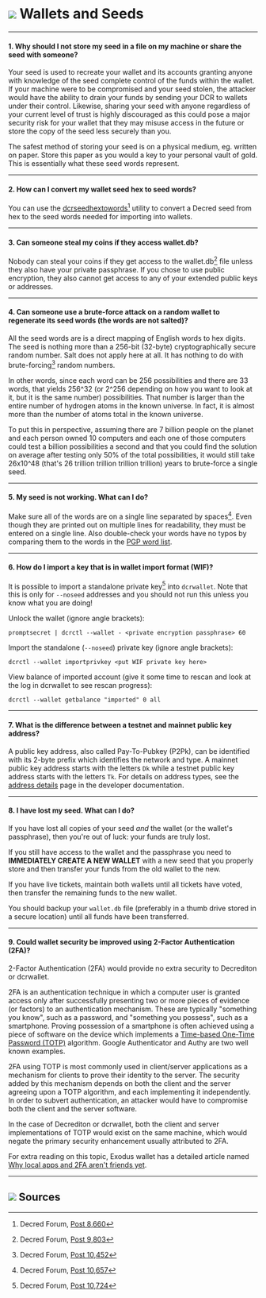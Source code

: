 # <img class="dcr-icon" src="/img/dcr-icons/CreateWallet.svg" /> Wallets and Seeds

---

#### 1. Why should I not store my seed in a file on my machine or share the seed with someone?

Your seed is used to recreate your wallet and its accounts granting anyone with knowledge of the seed complete control of the funds within the wallet. If your machine were to be compromised and your seed stolen, the attacker would have the ability to drain your funds by sending your DCR to wallets under their control. Likewise, sharing your seed with anyone regardless of your current level of trust is highly discouraged as this could pose a major security risk for your wallet that they may misuse access in the future or store the copy of the seed less securely than you.

The safest method of storing your seed is on a physical medium, eg. written on paper. Store this paper as you would a key to your personal vault of gold. This is essentially what these seed words represent.

---

#### 2. How can I convert my wallet seed hex to seed words?

You can use the [dcrseedhextowords](https://github.com/davecgh/dcrseedhextowords)[^8660] utility to convert a Decred seed from hex to the seed words needed for importing into wallets.

---

#### 3. Can someone steal my coins if they access wallet.db?

Nobody can steal your coins if they get access to the wallet.db[^9803] file unless they also have your private passphrase. If you chose to use public encryption, they also cannot get access to any of your extended public keys or addresses.

---

#### 4. Can someone use a brute-force attack on a random wallet to regenerate its seed words (the words are not salted)?

All the seed words are is a direct mapping of English words to hex digits. The seed is nothing more than a 256-bit (32-byte) cryptographically secure random number. Salt does not apply here at all. It has nothing to do with brute-forcing[^10452] random numbers.

In other words, since each word can be 256 possibilities and there are 33 words, that yields 256^32 (or 2^256 depending on how you want to look at it, but it is the same number) possibilities. That number is larger than the entire number of hydrogen atoms in the known universe. In fact, it is almost more than the number of atoms total in the known universe.

To put this in perspective, assuming there are 7 billion people on the planet and each person owned 10 computers and each one of those computers could test a billion possibilities a second and that you could find the solution on average after testing only 50% of the total possibilities, it would still take 26x10^48 (that's 26 trillion trillion trillion trillion) years to brute-force a single seed.

---

#### 5. My seed is not working. What can I do?

Make sure all of the words are on a single line separated by spaces[^10657]. Even though they are printed out on multiple lines for readability, they must be entered on a single line. Also double-check your words have no typos by comparing them to the words in the [PGP word list](https://en.wikipedia.org/wiki/PGP_word_list).

---

#### 6. How do I import a key that is in wallet import format (WIF)?

It is possible to import a standalone private key[^10724] into `dcrwallet`. Note that this is only for `--noseed` addresses and you should not run this unless you know what you are doing!

Unlock the wallet (ignore angle brackets):

```no-highlight
promptsecret | dcrctl --wallet - <private encryption passphrase> 60
```

Import the standalone (`--noseed`) private key (ignore angle brackets):

```no-highlight
dcrctl --wallet importprivkey <put WIF private key here>
```

View balance of imported account (give it some time to rescan and look at the log in dcrwallet to see rescan progress):

```no-highlight
dcrctl --wallet getbalance "imported" 0 all
```

---

#### 7. What is the difference between a testnet and mainnet public key address?

A public key address, also called Pay-To-Pubkey (P2Pk), can be identified with its 2-byte prefix which identifies the network and type. A mainnet public key address starts with the letters `Dk` while a testnet public key address starts with the letters `Tk`. For details on address types, see the [address details](https://devdocs.decred.org/developer-guides/addresses/) page in the developer documentation.  

---

#### 8. I have lost my seed. What can I do?

If you have lost all copies of your seed *and* the wallet (or the wallet's passphrase), then you're out of luck: your funds are truly lost.

If you still have access to the wallet and the passphrase you need to **IMMEDIATELY CREATE A NEW WALLET** with a new seed that you properly store and then transfer your funds from the old wallet to the new.

If you have live tickets, maintain both wallets until all tickets have voted, then transfer the remaining funds to the new wallet.

You should backup your `wallet.db` file (preferably in a thumb drive stored in a secure location) until all funds have been transferred.

---

#### 9. Could wallet security be improved using 2-Factor Authentication (2FA)?

2-Factor Authentication (2FA) would provide no extra security to Decrediton or
dcrwallet.

2FA is an authentication technique in which a computer user is granted access
only after successfully presenting two or more pieces of evidence (or factors)
to an authentication mechanism.
These are typically "something you know", such as a password, and "something you
possess", such as a smartphone.
Proving possession of a smartphone is often achieved using a piece of software
on the device which implements a [Time-based One-Time Password
(TOTP)](https://en.wikipedia.org/wiki/Time-based_One-time_Password_algorithm)
algorithm.
Google Authenticator and Authy are two well known examples.

2FA using TOTP is most commonly used in client/server applications as a
mechanism for clients to prove their identity to the server.
The security added by this mechanism depends on both the client and the
server agreeing upon a TOTP algorithm, and each implementing it independently.
In order to subvert authentication, an attacker would have to compromise both the
client and the server software.

In the case of Decrediton or dcrwallet, both the client and server
implementations of TOTP would exist on the same machine, which would negate the
primary security enhancement usually attributed to 2FA.

For extra reading on this topic, Exodus wallet has a detailed article named [Why
local apps and 2FA aren't friends
yet](https://support.exodus.io/article/1208-why-local-apps-and-2fa-arent-friends-yet).

---

## <img class="dcr-icon" src="/img/dcr-icons/Sources.svg" /> Sources

[^8660]: Decred Forum, [Post 8,660](https://forum.decred.org/threads/534/page-3#post-8660)
[^9803]: Decred Forum, [Post 9,803](https://forum.decred.org/threads/686/#post-9803)
[^10452]: Decred Forum, [Post 10,452](https://forum.decred.org/threads/734/#post-10452)
[^10657]: Decred Forum, [Post 10,657](https://forum.decred.org/threads/483/#post-10657)
[^10724]: Decred Forum, [Post 10,724](https://forum.decred.org/threads/643/page-3#post-10724)
